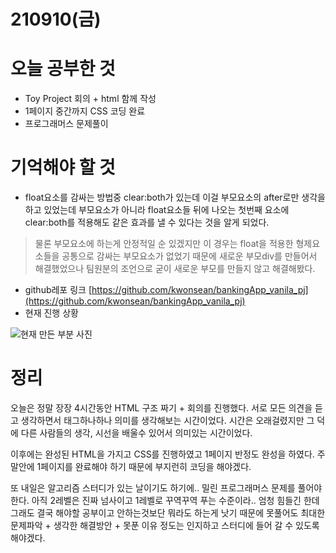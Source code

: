 # 210910(금)

# 오늘 공부한 것

- Toy Project 회의 + html 함께 작성
- 1페이지 중간까지 CSS 코딩 완료
- 프로그래머스 문제풀이

# 기억해야 할 것

- float요소를 감싸는 방법중 clear:both가 있는데 이걸 부모요소의 after로만 생각을 하고 있었는데
  부모요소가 아니라 float요소들 뒤에 나오는 첫번째 요소에 clear:both를 적용해도 같은 효과를 낼 수 있다는 것을 알게 되었다.

> 물론 부모요소에 하는게 안정적일 순 있겠지만 이 경우는 float을 적용한 형제요소들을 공통으로 감싸는 부모요소가 없었기 때문에 새로운 부모div를 만들어서 해결했었으나 팀원분의 조언으로 굳이 새로운 부모를 만들지 않고 해결해봤다.

- github레포 링크 [https://github.com/kwonsean/bankingApp_vanila_pj](https://github.com/kwonsean/bankingApp_vanila_pj)
- 현재 진행 상황

![현재 만든 부분 사진](https://shnote.notion.site/image/https%3A%2F%2Fs3-us-west-2.amazonaws.com%2Fsecure.notion-static.com%2F7ecbc004-1e00-4e4f-9504-315fc47bc2ee%2FUntitled.png?table=block&id=9578944e-526c-4f1c-9f23-19217dd3edc3&spaceId=c44620b6-ec26-4df1-9643-38b69adf89b7&width=3840&userId=&cache=v2)

# 정리

오늘은 정말 장장 4시간동안 HTML 구조 짜기 + 회의를 진행했다. 서로 모든 의견을 듣고 생각하면서 태그하나하나 의미를 생각해보는 시간이었다. 시간은 오래걸렸지만 그 덕에 다른 사람들의 생각, 시선을 배울수 있어서 의미있는 시간이었다.

이후에는 완성된 HTML을 가지고 CSS를 진행하였고 1페이지 반정도 완성을 하였다. 주말안에 1페이지를 완료해야 하기 때문에 부지런히 코딩을 해야겠다.

또 내일은 알고리즘 스터디가 있는 날이기도 하기에.. 밀린 프로그래머스 문제를 풀어야한다.
아직 2레벨은 진짜 넘사이고 1레벨로 꾸역꾸역 푸는 수준이라.. 엄청 힘들긴 한데 그래도 결국 해야할 공부이고 안하는것보단 뭐라도 하는게 낫기 때문에 못풀어도 최대한 문제파악 + 생각한 해결방안 + 못푼 이유 정도는 인지하고 스터디에 들어 갈 수 있도록 해야겠다.

